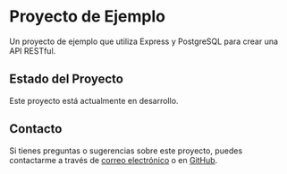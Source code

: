 ﻿# Proyecto de Ejemplo

Un proyecto de ejemplo que utiliza Express y PostgreSQL para crear una API RESTful.

## Estado del Proyecto

Este proyecto está actualmente en desarrollo.

<!-- ## Instalación

Para instalar y ejecutar este proyecto localmente, sigue estos pasos:

1. Clona este repositorio.
   \\\bash
   git clone https://github.com/tu_usuario/proyecto-ejemplo.git
   \\\" >> README.md
echo " >> README.md
echo 
2.
Navega
hasta
el
directorio
del
proyecto. >> README.md
echo 
\\\bash >> README.md
echo 
cd
proyecto-ejemplo >> README.md
echo 
\\\"

3. Instala las dependencias necesarias.
   \\\bash
   npm install
   \\\" >> README.md
echo " >> README.md
echo 
4.
Configura
las
variables
de
entorno.
Copia
el
archivo
.env.example
a
.env
y
ajusta
los
valores
según
sea
necesario. >> README.md
echo 
\\\bash >> README.md
echo 
cp
.env.example
.env >> README.md
echo 
\\\"

5. Inicia el servidor de desarrollo.
   \\\bash
   npm run dev
   \\\" >> README.md
echo " >> README.md
echo 
6.
El
servidor
estará
corriendo
en
http://localhost:3000. >> README.md
echo " >> README.md
echo ##
Uso >> README.md
echo " >> README.md
echo Para
usar
este
proyecto
puedes
hacer
llamadas
a
la
API
a
través
de
HTTP.
Por
ejemplo: >> README.md
echo " >> README.md
echo Para
obtener
todos
los
ejemplos: >> README.md
echo " >> README.md
echo \\\bash >> README.md
echo curl
http://localhost:3000/api/ejemplos >> README.md
echo \\\"

## Configuración

Este proyecto utiliza las siguientes variables de entorno:

- PORT: Puerto en el que se ejecutará el servidor.
- DATABASE_URL: URL de conexión a la base de datos PostgreSQL.

## Contribución

Si deseas contribuir a este proyecto, por favor sigue estos pasos:

1. Haz un fork del repositorio y clónalo en tu máquina local.
2. Crea una rama (git checkout -b feature/nueva-caracteristica).
3. Realiza tus cambios y commitea (git commit -am 'Agrega una nueva característica').
4. Sube tus cambios a la rama (git push origin feature/nueva-caracteristica).
5. Abre una solicitud de extracción en GitHub.

## Licencia

Este proyecto está licenciado bajo la [Licencia MIT](https://opensource.org/licenses/MIT).
-->
## Contacto

Si tienes preguntas o sugerencias sobre este proyecto, puedes contactarme a través de [correo electrónico](david87chdz@gmail.com) o en [GitHub](https://github.com/david87chdz).
